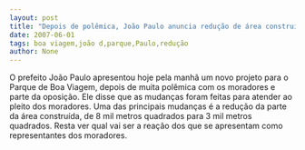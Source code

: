 ```yaml
---
layout: post
title: "Depois de polêmica, João Paulo anuncia redução de área construída no Parque de Boa Viagem"
date: 2007-06-01
tags: boa viagem,joão d,parque,Paulo,redução
author: None
---
```

O prefeito Jo&atilde;o Paulo apresentou hoje pela manh&atilde; um novo projeto para o Parque de Boa Viagem, depois de muita pol&ecirc;mica com os moradores e parte da oposi&ccedil;&atilde;o.
Ele disse que as mudan&ccedil;as foram feitas para atender ao pleito dos moradores.
Uma das principais mudan&ccedil;as &eacute; a redu&ccedil;&atilde;o da parte da &aacute;rea constru&iacute;da, de 8 mil metros quadrados para 3 mil metros quadrados.
Resta ver qual vai ser a rea&ccedil;&atilde;o dos que se apresentam como representantes dos moradores. 